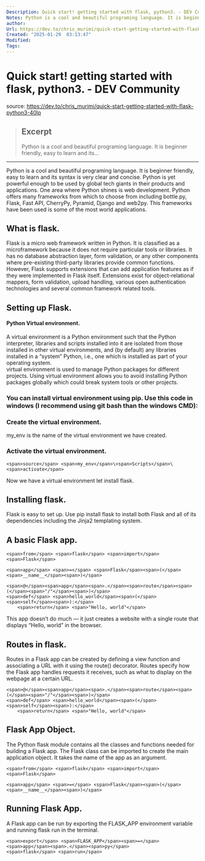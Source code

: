 ```yaml
---
Description: Quick start! getting started with flask, python3. - DEV Community
Notes: Python is a cool and beautiful programing language. It is beginner friendly, easy to learn and its...
author: 
Url: https://dev.to/chris_murimi/quick-start-getting-started-with-flask-python3-40lp
Created: "2025-01-29  03:13:47"
Modified: 
Tags:
---
```


# Quick start! getting started with flask, python3. - DEV Community

source: https://dev.to/chris_murimi/quick-start-getting-started-with-flask-python3-40lp

> ## Excerpt
> Python is a cool and beautiful programing language. It is beginner friendly, easy to learn and its...

---
Python is a cool and beautiful programing language. It is beginner friendly, easy to learn and its syntax is very clear and concise. Python is yet powerful enough to be used by global tech giants in their products and applications. One area where Python shines is web development. Python offers many frameworks from which to choose from including bottle.py, Flask, Fast API, CherryPy, Pyramid, Django and web2py. This frameworks have been used is some of the most world applications.

## [](https://dev.to/chris_murimi/quick-start-getting-started-with-flask-python3-40lp#what-is-flask)What is flask.

Flask is a micro web framework written in Python. It is classified as a microframework because it does not require particular tools or libraries. It has no database abstraction layer, form validation, or any other components where pre-existing third-party libraries provide common functions. However, Flask supports extensions that can add application features as if they were implemented in Flask itself. Extensions exist for object-relational mappers, form validation, upload handling, various open authentication technologies and several common framework related tools.

## [](https://dev.to/chris_murimi/quick-start-getting-started-with-flask-python3-40lp#setting-up-flask)Setting up Flask.

#### [](https://dev.to/chris_murimi/quick-start-getting-started-with-flask-python3-40lp#python-virtual-environment)Python Virtual environment.

A virtual environment is a Python environment such that the Python interpreter, libraries and scripts installed into it are isolated from those installed in other virtual environments, and (by default) any libraries installed in a “system” Python, i.e., one which is installed as part of your operating system.  
virtual environment is used to manage Python packages for different projects. Using virtual environment allows you to avoid installing Python packages globally which could break system tools or other projects.

### [](https://dev.to/chris_murimi/quick-start-getting-started-with-flask-python3-40lp#you-can-install-virtual-environment-using-pip-use-this-code-in-windows-i-recommend-using-git-bash-than-the-windows-cmd)You can install virtual environment using pip. Use this code in windows (I recommend using git bash than the windows CMD):

### [](https://dev.to/chris_murimi/quick-start-getting-started-with-flask-python3-40lp#create-the-virtual-environment)Create the virtual environment.

my\_env is the name of the virtual environment we have created.

### [](https://dev.to/chris_murimi/quick-start-getting-started-with-flask-python3-40lp#activate-the-virtual-environment)Activate the virtual environment.

```
<span>source</span> <span>my_env</span>\<span>Scripts</span>\<span>activate</span>
```

Now we have a virtual environment let install flask.

## [](https://dev.to/chris_murimi/quick-start-getting-started-with-flask-python3-40lp#installing-flask)Installing flask.

Flask is easy to set up. Use pip install flask to install both Flask and all of its dependencies including the Jinja2 templating system.  

## [](https://dev.to/chris_murimi/quick-start-getting-started-with-flask-python3-40lp#a-basic-flask-app)A basic Flask app.

```
<span>from</span> <span>flask</span> <span>import</span> <span>Flask</span>

<span>app</span> <span>=</span> <span>Flask</span><span>(</span><span>__name__</span><span>)</span>

<span>@</span><span>app</span><span>.</span><span>route</span><span>(</span><span>"/"</span><span>)</span>
<span>def</span> <span>hello_world</span><span>(</span><span>self</span><span>):</span>
    <span>return</span> <span>"Hello, world"</span>
```

This app doesn’t do much — it just creates a website with a single route that displays “Hello, world” in the browser.

## [](https://dev.to/chris_murimi/quick-start-getting-started-with-flask-python3-40lp#routes-in-flask)Routes in flask.

Routes in a Flask app can be created by defining a view function and associating a URL with it using the route() decorator. Routes specify how the Flask app handles requests it receives, such as what to display on the webpage at a certain URL.  

```
<span>@</span><span>app</span><span>.</span><span>route</span><span>(</span><span>"/"</span><span>)</span>
<span>def</span> <span>hello_world</span><span>(</span><span>self</span><span>):</span>
    <span>return</span> <span>"Hello, world"</span>
```

## [](https://dev.to/chris_murimi/quick-start-getting-started-with-flask-python3-40lp#flask-app-object)Flask App Object.

The Python flask module contains all the classes and functions needed for building a Flask app. The Flask class can be imported to create the main application object. It takes the name of the app as an argument.  

```
<span>from</span> <span>flask</span> <span>import</span> <span>Flask</span>

<span>app</span> <span>=</span> <span>Flask</span><span>(</span><span>__name__</span><span>)</span>
```

## [](https://dev.to/chris_murimi/quick-start-getting-started-with-flask-python3-40lp#running-flask-app)Running Flask App.

A Flask app can be run by exporting the FLASK\_APP environment variable and running flask run in the terminal.  

```
<span>export</span> <span>FLASK_APP</span><span>=</span><span>app</span><span>.</span><span>py</span>
<span>flask</span> <span>run</span> 
```

